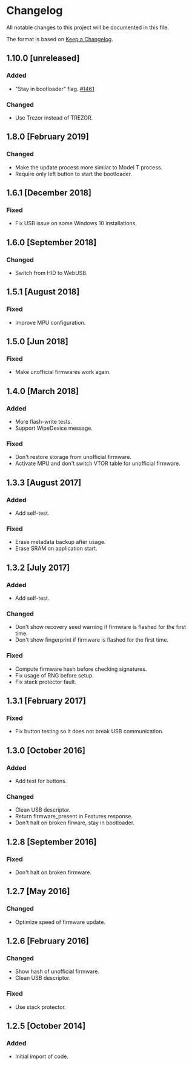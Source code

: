 # Changelog

All notable changes to this project will be documented in this file.

The format is based on [Keep a Changelog](https://keepachangelog.com/en/1.0.0/).

## 1.10.0 [unreleased]

### Added
- "Stay in bootloader" flag.  [#1461]

### Changed
- Use Trezor instead of TREZOR.

## 1.8.0 [February 2019]

### Changed
- Make the update process more similar to Model T process.
- Require only left button to start the bootloader.

## 1.6.1 [December 2018]

### Fixed
- Fix USB issue on some Windows 10 installations.

## 1.6.0 [September 2018]

### Changed
- Switch from HID to WebUSB.

## 1.5.1 [August 2018]

### Fixed
- Improve MPU configuration.

## 1.5.0 [Jun 2018]

### Fixed
- Make unofficial firmwares work again.

## 1.4.0 [March 2018]

### Added
- More flash-write tests.
- Support WipeDevice message.

### Fixed
- Don't restore storage from unofficial firmware.
- Activate MPU and don't switch VTOR table for unofficial firmware.

## 1.3.3 [August 2017]

### Added
- Add self-test.

### Fixed
- Erase metadata backup after usage.
- Erase SRAM on application start.

## 1.3.2 [July 2017]

### Added
- Add self-test.

### Changed
- Don't show recovery seed warning if firmware is flashed for the first time.
- Don't show fingerprint if firmware is flashed for the first time.

### Fixed
- Compute firmware hash before checking signatures.
- Fix usage of RNG before setup.
- Fix stack protector fault.

## 1.3.1 [February 2017]

### Fixed
- Fix button testing so it does not break USB communication.

## 1.3.0 [October 2016]

### Added
- Add test for buttons.

### Changed
- Clean USB descriptor.
- Return firmware_present in Features response.
- Don't halt on broken firware, stay in bootloader.

## 1.2.8 [September 2016]

### Fixed
- Don't halt on broken firmware.

## 1.2.7 [May 2016]

### Changed
- Optimize speed of firmware update.

## 1.2.6 [February 2016]

### Changed
- Show hash of unofficial firmware.
- Clean USB descriptor.

### Fixed
- Use stack protector.

## 1.2.5 [October 2014]

### Added
- Initial import of code.

[#1461]: https://github.com/trezor/trezor-firmware/pull/1461
